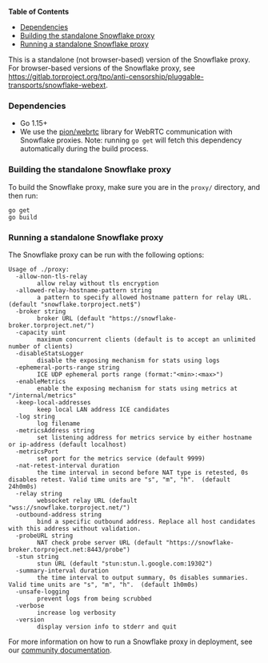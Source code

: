 <!-- START doctoc generated TOC please keep comment here to allow auto update -->
<!-- DON'T EDIT THIS SECTION, INSTEAD RE-RUN doctoc TO UPDATE -->
**Table of Contents**

- [Dependencies](#dependencies)
- [Building the standalone Snowflake proxy](#building-the-standalone-snowflake-proxy)
- [Running a standalone Snowflake proxy](#running-a-standalone-snowflake-proxy)

<!-- END doctoc generated TOC please keep comment here to allow auto update -->

This is a standalone (not browser-based) version of the Snowflake proxy. For browser-based versions of the Snowflake proxy, see https://gitlab.torproject.org/tpo/anti-censorship/pluggable-transports/snowflake-webext.

### Dependencies

- Go 1.15+
- We use the [pion/webrtc](https://github.com/pion/webrtc) library for WebRTC communication with Snowflake proxies. Note: running `go get` will fetch this dependency automatically during the build process.

### Building the standalone Snowflake proxy

To build the Snowflake proxy, make sure you are in the `proxy/` directory, and then run:

```
go get
go build
```

### Running a standalone Snowflake proxy

The Snowflake proxy can be run with the following options:
```
Usage of ./proxy:
  -allow-non-tls-relay
        allow relay without tls encryption
  -allowed-relay-hostname-pattern string
        a pattern to specify allowed hostname pattern for relay URL. (default "snowflake.torproject.net$")
  -broker string
        broker URL (default "https://snowflake-broker.torproject.net/")
  -capacity uint
        maximum concurrent clients (default is to accept an unlimited number of clients)
  -disableStatsLogger
        disable the exposing mechanism for stats using logs
  -ephemeral-ports-range string
        ICE UDP ephemeral ports range (format:"<min>:<max>")
  -enableMetrics
        enable the exposing mechanism for stats using metrics at "/internal/metrics"
  -keep-local-addresses
        keep local LAN address ICE candidates
  -log string
        log filename
  -metricsAddress string
        set listening address for metrics service by either hostname or ip-address (default localhost)
  -metricsPort
        set port for the metrics service (default 9999)
  -nat-retest-interval duration
        the time interval in second before NAT type is retested, 0s disables retest. Valid time units are "s", "m", "h".  (default 24h0m0s)
  -relay string
        websocket relay URL (default "wss://snowflake.torproject.net/")
  -outbound-address string
        bind a specific outbound address. Replace all host candidates with this address without validation. 
  -probeURL string
        NAT check probe server URL (default "https://snowflake-broker.torproject.net:8443/probe")
  -stun string
        stun URL (default "stun:stun.l.google.com:19302")
  -summary-interval duration
        the time interval to output summary, 0s disables summaries. Valid time units are "s", "m", "h".  (default 1h0m0s)
  -unsafe-logging
        prevent logs from being scrubbed
  -verbose
        increase log verbosity
  -version
        display version info to stderr and quit
```

For more information on how to run a Snowflake proxy in deployment, see our [community documentation](https://community.torproject.org/relay/setup/snowflake/standalone/).
